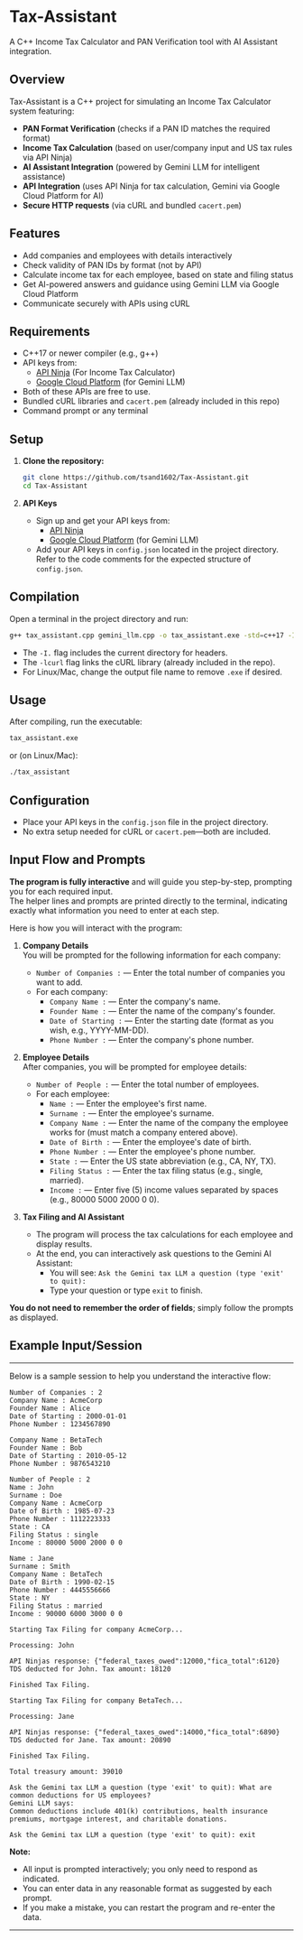 # Tax-Assistant

A C++ Income Tax Calculator and PAN Verification tool with AI Assistant integration.

## Overview

Tax-Assistant is a C++ project for simulating an Income Tax Calculator system featuring:

- **PAN Format Verification** (checks if a PAN ID matches the required format)
- **Income Tax Calculation** (based on user/company input and US tax rules via API Ninja)
- **AI Assistant Integration** (powered by Gemini LLM for intelligent assistance)
- **API Integration** (uses API Ninja for tax calculation, Gemini via Google Cloud Platform for AI)
- **Secure HTTP requests** (via cURL and bundled `cacert.pem`)

## Features

- Add companies and employees with details interactively
- Check validity of PAN IDs by format (not by API)
- Calculate income tax for each employee, based on state and filing status
- Get AI-powered answers and guidance using Gemini LLM via Google Cloud Platform
- Communicate securely with APIs using cURL

## Requirements

- C++17 or newer compiler (e.g., g++)
- API keys from:
  - [API Ninja](https://api-ninjas.com/) (For Income Tax Calculator)
  - [Google Cloud Platform](https://console.cloud.google.com/) (for Gemini LLM)
- Both of these APIs are free to use.
- Bundled cURL libraries and `cacert.pem` (already included in this repo)
- Command prompt or any terminal

## Setup

1. **Clone the repository:**
   ```bash
   git clone https://github.com/tsand1602/Tax-Assistant.git
   cd Tax-Assistant
   ```

2. **API Keys**
   - Sign up and get your API keys from:
     - [API Ninja](https://api-ninjas.com/)
     - [Google Cloud Platform](https://console.cloud.google.com/) (for Gemini LLM)
   - Add your API keys in `config.json` located in the project directory.  
     Refer to the code comments for the expected structure of `config.json`.

## Compilation

Open a terminal in the project directory and run:

```bash
g++ tax_assistant.cpp gemini_llm.cpp -o tax_assistant.exe -std=c++17 -I. -lcurl
```

- The `-I.` flag includes the current directory for headers.
- The `-lcurl` flag links the cURL library (already included in the repo).
- For Linux/Mac, change the output file name to remove `.exe` if desired.

## Usage

After compiling, run the executable:

```bash
tax_assistant.exe
```
or (on Linux/Mac):
```bash
./tax_assistant
```

## Configuration

- Place your API keys in the `config.json` file in the project directory.
- No extra setup needed for cURL or `cacert.pem`—both are included.

## Input Flow and Prompts

**The program is fully interactive** and will guide you step-by-step, prompting you for each required input.  
The helper lines and prompts are printed directly to the terminal, indicating exactly what information you need to enter at each step.

Here is how you will interact with the program:

1. **Company Details**  
   You will be prompted for the following information for each company:
   - `Number of Companies :` — Enter the total number of companies you want to add.
   - For each company:
     - `Company Name :` — Enter the company's name.
     - `Founder Name :` — Enter the name of the company's founder.
     - `Date of Starting :` — Enter the starting date (format as you wish, e.g., YYYY-MM-DD).
     - `Phone Number :` — Enter the company's phone number.

2. **Employee Details**  
   After companies, you will be prompted for employee details:
   - `Number of People :` — Enter the total number of employees.
   - For each employee:
     - `Name :` — Enter the employee's first name.
     - `Surname :` — Enter the employee's surname.
     - `Company Name :` — Enter the name of the company the employee works for (must match a company entered above).
     - `Date of Birth :` — Enter the employee's date of birth.
     - `Phone Number :` — Enter the employee's phone number.
     - `State :` — Enter the US state abbreviation (e.g., CA, NY, TX).
     - `Filing Status :` — Enter the tax filing status (e.g., single, married).
     - `Income :` — Enter five (5) income values separated by spaces (e.g., 80000 5000 2000 0 0).

3. **Tax Filing and AI Assistant**  
   - The program will process the tax calculations for each employee and display results.
   - At the end, you can interactively ask questions to the Gemini AI Assistant:
     - You will see: `Ask the Gemini tax LLM a question (type 'exit' to quit):`
     - Type your question or type `exit` to finish.

**You do not need to remember the order of fields**; simply follow the prompts as displayed.

## Example Input/Session

---

Below is a sample session to help you understand the interactive flow:

```plaintext
Number of Companies : 2
Company Name : AcmeCorp
Founder Name : Alice
Date of Starting : 2000-01-01
Phone Number : 1234567890

Company Name : BetaTech
Founder Name : Bob
Date of Starting : 2010-05-12
Phone Number : 9876543210

Number of People : 2
Name : John
Surname : Doe
Company Name : AcmeCorp
Date of Birth : 1985-07-23
Phone Number : 1112223333
State : CA
Filing Status : single
Income : 80000 5000 2000 0 0

Name : Jane
Surname : Smith
Company Name : BetaTech
Date of Birth : 1990-02-15
Phone Number : 4445556666
State : NY
Filing Status : married
Income : 90000 6000 3000 0 0

Starting Tax Filing for company AcmeCorp...

Processing: John

API Ninjas response: {"federal_taxes_owed":12000,"fica_total":6120}
TDS deducted for John. Tax amount: 18120

Finished Tax Filing.

Starting Tax Filing for company BetaTech...

Processing: Jane

API Ninjas response: {"federal_taxes_owed":14000,"fica_total":6890}
TDS deducted for Jane. Tax amount: 20890

Finished Tax Filing.

Total treasury amount: 39010

Ask the Gemini tax LLM a question (type 'exit' to quit): What are common deductions for US employees?
Gemini LLM says:
Common deductions include 401(k) contributions, health insurance premiums, mortgage interest, and charitable donations.

Ask the Gemini tax LLM a question (type 'exit' to quit): exit
```

**Note:**  
- All input is prompted interactively; you only need to respond as indicated.
- You can enter data in any reasonable format as suggested by each prompt.
- If you make a mistake, you can restart the program and re-enter the data.

---
